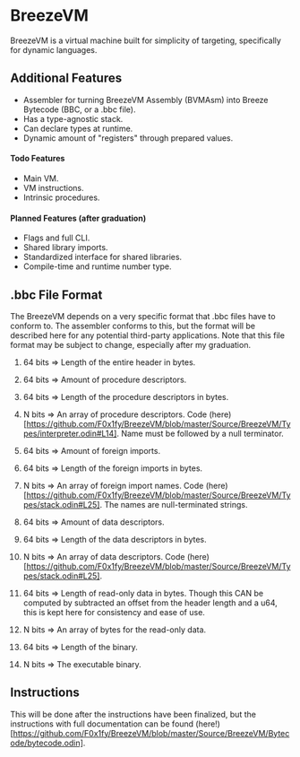 # BreezeVM
BreezeVM is a virtual machine built for simplicity of targeting, specifically for dynamic languages.

## Additional Features
* Assembler for turning BreezeVM Assembly (BVMAsm) into Breeze Bytecode (BBC, or a .bbc file).
* Has a type-agnostic stack.
* Can declare types at runtime.
* Dynamic amount of "registers" through prepared values.

#### Todo Features
* Main VM.
* VM instructions.
* Intrinsic procedures.

#### Planned Features (after graduation)
* Flags and full CLI.
* Shared library imports.
* Standardized interface for shared libraries.
* Compile-time and runtime number type.

## .bbc File Format
The BreezeVM depends on a very specific format that .bbc files have to conform to. The assembler conforms to this, but the format will be described here for any potential third-party applications. Note that this file format may be subject to change, especially after my graduation.


1. 64 bits => Length of the entire header in bytes.

2. 64 bits => Amount of procedure descriptors.
3. 64 bits => Length of the procedure descriptors in bytes.
4. N bits => An array of procedure descriptors. Code (here)[https://github.com/F0x1fy/BreezeVM/blob/master/Source/BreezeVM/Types/interpreter.odin#L14]. Name must be followed by a null terminator.

5. 64 bits => Amount of foreign imports.
6. 64 bits => Length of the foreign imports in bytes.
7. N bits => An array of foreign import names. Code (here)[https://github.com/F0x1fy/BreezeVM/blob/master/Source/BreezeVM/Types/stack.odin#L25]. The names are null-terminated strings.

8. 64 bits => Amount of data descriptors.
9. 64 bits => Length of the data descriptors in bytes.
10. N bits => An array of data descriptors. Code (here)[https://github.com/F0x1fy/BreezeVM/blob/master/Source/BreezeVM/Types/stack.odin#L25].

11. 64 bits => Length of read-only data in bytes. Though this CAN be computed by subtracted an offset from the header length and a u64, this is kept here for consistency and ease of use.
12. N bits => An array of bytes for the read-only data.

13. 64 bits => Length of the binary.
14. N bits => The executable binary.

## Instructions
This will be done after the instructions have been finalized, but the instructions with full documentation can be found (here!)[https://github.com/F0x1fy/BreezeVM/blob/master/Source/BreezeVM/Bytecode/bytecode.odin].